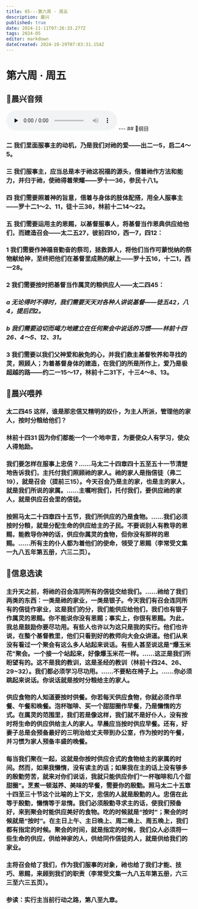 ```yaml
---
title: 05---第六周 · 周五
description: 晨兴
published: true
date: 2024-11-11T07:26:33.277Z
tags: 2024-05
editor: markdown
dateCreated: 2024-10-29T07:03:31.154Z
---
```


# 第六周 · 周五

## 🎵晨兴音频
<audio id="audio" controls="" preload="none">
      <source id="mp3" src="/2024-05/week6/week6day5.mp3">
</audio>
---
## 📖纲目

### 二   我们里面服事主的动机，乃是我们对祂的爱——出二一5，启二4～5。

### 三   我们服事主，应当总是本于祂这祝福的源头，借着祂作方法和能力，并归于祂，使祂得着荣耀——罗十一36，参民十八1。

### 四   我们需要照着神的旨意，借着与身体的肢体配搭，用全人服事主——罗十二1～2、11，徒十三36，林前十二14～22。

### 五   我们需要运用主的恩赐，以基督服事人，将基督当作恩典供应给他们，而建造召会——太二五27，彼前四10，西一7，四12：

### 1   我们需要作神福音勤奋的祭司，拯救罪人，将他们当作可蒙悦纳的祭物献给神，至终把他们在基督里成熟的献上——罗十五16，十二1，西一28。

### 2   我们需要按时把基督当作属灵的粮供应人——太二四45：

### *a   无论得时不得时，我们需要天天对各种人讲说基督——徒五42，八4，提后四2。*

### *b   我们需要迫切而竭力地建立在任何聚会中说话的习惯——林前十四26、4～5、12、31。*

### 3   我们需要以我们父神爱和赦免的心，并我们救主基督牧养和寻找的灵，照顾人；为着基督身体的建造，在我们的所是所作上，爱乃是极超越的路——约二一15～17，林前十二31下，十三4～8、13。

## 📖晨兴喂养

### 太二四45    这样，谁是那忠信又精明的奴仆，为主人所派，管理他的家人，按时分粮给他们？

### 林前十四31    因为你们都能一个一个地申言，为要使众人有学习，使众人得勉励。

### 我们要怎样在服事上忠信？……马太二十四章四十五至五十一节清楚地告诉我们，主托付我们照顾祂的家人。祂的家人是指信徒（弗二19），就是召会（提前三15）。今天召会乃是主的家，也是主的家人，就是我们所说的家属。……主嘱咐我们，托付我们，要供应祂的家人，就是供应召会里的信徒。

### 按照马太二十四章四十五节，我们所供应的乃是食物。……我们必须按时分粮，就是分配生命的供应给主的子民。不要说别人有教导的恩赐，能教导你神的话，供应你属灵的食物，但你没有那样的恩赐。……所有主的仆人都为着他们的使命，领受了恩赐（李常受文集一九八五年第五册，六三二页）。

## 📖信息选读

### 主升天之前，将祂的召会连同所有的信徒交给我们。……祂给了我们两类的东西：一类是祂的家业，一类是银子。今天我们有召会连同所有的信徒作家业，这是我们的分，我们能供应给他们，我们也有银子作属灵的恩赐。你不能说你没有恩赐；事实上，你很有恩赐。为此，我总是鼓励你要尽功用。有些人也许以为这只是我的实行。他们也许说，在整个基督教里，他们只看到好的教师向大会众讲道。他们从来没有看过一个聚会有这么多人站起来说话。有些人甚至说这是“爆玉米花”聚会。一个接一个站起来，好像爆玉米花一样。……这正是我们所盼望有的。这不是我的教训，这是圣经的教训（林前十四24、26、29~32）。我们都必须学习尽功用。……不要粘在椅子上。……你必须跳起来说话。你说话就是按时分粮给主的家人。

### 供应食物的人知道要按时供餐。你若每天供应食物，你就必须作早餐、午餐和晚餐。泡杯咖啡、买一个甜甜圈作早餐，乃是懒惰的方式。在属灵的范围里，我们若是像这样，我们就不是好仆人，没有按时将生命的供应供给主人的家人。早晨应当按时供应早餐。还有，好妻子总是会预备最好的三明治给丈夫带到办公室，作为按时的午餐，并习惯为家人预备丰盛的晚餐。

### 每当我们聚在一起，这就是你按时供应合式的食物给主的家属的时间。然而，如果我懒惰，没有读主的话；如果我在主的话上没有够多的殷勤劳苦，就来对你们说话，我就只能供应你们“一杯咖啡和几个甜甜圈”。烹煮一顿滋养、美味的早餐，需要你的殷勤。照马太二十五章十四至三十节这个比喻的上下文，忠信的人就是殷勤的人。忠信在此等于殷勤，懒惰等于怠惰。我们必须殷勤寻求主的话，使我们预备好，来到聚会时能供应美好的食物。吃的时候就是“按时”；聚会的时候就是“按时”。在主日上午、主日晚上、周二晚上、周五晚上，我们都有指定的时候。聚会的时间，就是指定的时候，我们众人必须将一些生命的供应，供给神家的人，供给同作信徒的人，就是供给我们的家业。

### 主将召会给了我们，作为我们服事的对象，祂也给了我们才能、技巧、恩赐，来顾到我们的职责（李常受文集一九八五年第五册，六三三至六三五页）。

### 参读：实行主当前行动之路，第八至九章。
<!-- Google tag (gtag.js) -->
<script async src="https://www.googletagmanager.com/gtag/js?id=G-1P8709Z16T"></script>
<script>
  window.dataLayer = window.dataLayer || [];
  function gtag(){dataLayer.push(arguments);}
  gtag('js', new Date());

  gtag('config', 'G-1P8709Z16T');
</script>